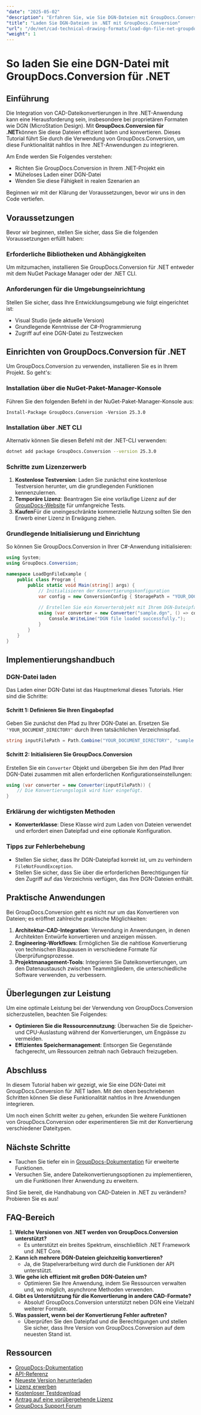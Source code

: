 ```yaml
---
"date": "2025-05-02"
"description": "Erfahren Sie, wie Sie DGN-Dateien mit GroupDocs.Conversion in Ihre .NET-Anwendungen laden und konvertieren. Diese Anleitung umfasst die Einrichtung, Codebeispiele und praktische Anwendungen."
"title": "Laden Sie DGN-Dateien in .NET mit GroupDocs.Conversion"
"url": "/de/net/cad-technical-drawing-formats/load-dgn-file-net-groupdocs-conversion/"
"weight": 1
---
```


# So laden Sie eine DGN-Datei mit GroupDocs.Conversion für .NET

## Einführung

Die Integration von CAD-Dateikonvertierungen in Ihre .NET-Anwendung kann eine Herausforderung sein, insbesondere bei proprietären Formaten wie DGN (MicroStation Design). Mit **GroupDocs.Conversion für .NET**können Sie diese Dateien effizient laden und konvertieren. Dieses Tutorial führt Sie durch die Verwendung von GroupDocs.Conversion, um diese Funktionalität nahtlos in Ihre .NET-Anwendungen zu integrieren.

Am Ende werden Sie Folgendes verstehen:
- Richten Sie GroupDocs.Conversion in Ihrem .NET-Projekt ein
- Müheloses Laden einer DGN-Datei
- Wenden Sie diese Fähigkeit in realen Szenarien an

Beginnen wir mit der Klärung der Voraussetzungen, bevor wir uns in den Code vertiefen.

## Voraussetzungen

Bevor wir beginnen, stellen Sie sicher, dass Sie die folgenden Voraussetzungen erfüllt haben:

### Erforderliche Bibliotheken und Abhängigkeiten
Um mitzumachen, installieren Sie GroupDocs.Conversion für .NET entweder mit dem NuGet Package Manager oder der .NET CLI.

### Anforderungen für die Umgebungseinrichtung
Stellen Sie sicher, dass Ihre Entwicklungsumgebung wie folgt eingerichtet ist:
- Visual Studio (jede aktuelle Version)
- Grundlegende Kenntnisse der C#-Programmierung
- Zugriff auf eine DGN-Datei zu Testzwecken

## Einrichten von GroupDocs.Conversion für .NET

Um GroupDocs.Conversion zu verwenden, installieren Sie es in Ihrem Projekt. So geht's:

### Installation über die NuGet-Paket-Manager-Konsole
Führen Sie den folgenden Befehl in der NuGet-Paket-Manager-Konsole aus:
```plaintext
Install-Package GroupDocs.Conversion -Version 25.3.0
```

### Installation über .NET CLI
Alternativ können Sie diesen Befehl mit der .NET-CLI verwenden:
```bash
dotnet add package GroupDocs.Conversion --version 25.3.0
```

### Schritte zum Lizenzerwerb
1. **Kostenlose Testversion**: Laden Sie zunächst eine kostenlose Testversion herunter, um die grundlegenden Funktionen kennenzulernen.
2. **Temporäre Lizenz**: Beantragen Sie eine vorläufige Lizenz auf der [GroupDocs-Website](https://purchase.groupdocs.com/temporary-license/) für umfangreiche Tests.
3. **Kaufen**Für die uneingeschränkte kommerzielle Nutzung sollten Sie den Erwerb einer Lizenz in Erwägung ziehen.

### Grundlegende Initialisierung und Einrichtung
So können Sie GroupDocs.Conversion in Ihrer C#-Anwendung initialisieren:

```csharp
using System;
using GroupDocs.Conversion;

namespace LoadDgnFileExample {
    public class Program {
        public static void Main(string[] args) {
            // Initialisieren der Konvertierungskonfiguration
            var config = new ConversionConfig { StoragePath = "YOUR_DOCUMENT_DIRECTORY" };
            
            // Erstellen Sie ein Konverterobjekt mit Ihrem DGN-Dateipfad und Ihrer Konfiguration
            using (var converter = new Converter("sample.dgn", () => config)) {
                Console.WriteLine("DGN file loaded successfully.");
            }
        }
    }
}
```

## Implementierungshandbuch

### DGN-Datei laden
Das Laden einer DGN-Datei ist das Hauptmerkmal dieses Tutorials. Hier sind die Schritte:

#### Schritt 1: Definieren Sie Ihren Eingabepfad
Geben Sie zunächst den Pfad zu Ihrer DGN-Datei an. Ersetzen Sie `'YOUR_DOCUMENT_DIRECTORY'` durch Ihren tatsächlichen Verzeichnispfad.

```csharp
string inputFilePath = Path.Combine("YOUR_DOCUMENT_DIRECTORY", "sample.dgn");
```

#### Schritt 2: Initialisieren Sie GroupDocs.Conversion
Erstellen Sie ein `Converter` Objekt und übergeben Sie ihm den Pfad Ihrer DGN-Datei zusammen mit allen erforderlichen Konfigurationseinstellungen:

```csharp
using (var converter = new Converter(inputFilePath)) {
    // Die Konvertierungslogik wird hier eingefügt.
}
```

### Erklärung der wichtigsten Methoden
- **Konverterklasse**: Diese Klasse wird zum Laden von Dateien verwendet und erfordert einen Dateipfad und eine optionale Konfiguration.

### Tipps zur Fehlerbehebung
- Stellen Sie sicher, dass Ihr DGN-Dateipfad korrekt ist, um zu verhindern `FileNotFoundException`.
- Stellen Sie sicher, dass Sie über die erforderlichen Berechtigungen für den Zugriff auf das Verzeichnis verfügen, das Ihre DGN-Dateien enthält.

## Praktische Anwendungen
Bei GroupDocs.Conversion geht es nicht nur um das Konvertieren von Dateien; es eröffnet zahlreiche praktische Möglichkeiten:

1. **Architektur-CAD-Integration**: Verwendung in Anwendungen, in denen Architekten Entwürfe konvertieren und anzeigen müssen.
2. **Engineering-Workflows**: Ermöglichen Sie die nahtlose Konvertierung von technischen Blaupausen in verschiedene Formate für Überprüfungsprozesse.
3. **Projektmanagement-Tools**: Integrieren Sie Dateikonvertierungen, um den Datenaustausch zwischen Teammitgliedern, die unterschiedliche Software verwenden, zu verbessern.

## Überlegungen zur Leistung
Um eine optimale Leistung bei der Verwendung von GroupDocs.Conversion sicherzustellen, beachten Sie Folgendes:
- **Optimieren Sie die Ressourcennutzung**: Überwachen Sie die Speicher- und CPU-Auslastung während der Konvertierungen, um Engpässe zu vermeiden.
- **Effizientes Speichermanagement**: Entsorgen Sie Gegenstände fachgerecht, um Ressourcen zeitnah nach Gebrauch freizugeben.

## Abschluss
In diesem Tutorial haben wir gezeigt, wie Sie eine DGN-Datei mit GroupDocs.Conversion für .NET laden. Mit den oben beschriebenen Schritten können Sie diese Funktionalität nahtlos in Ihre Anwendungen integrieren. 

Um noch einen Schritt weiter zu gehen, erkunden Sie weitere Funktionen von GroupDocs.Conversion oder experimentieren Sie mit der Konvertierung verschiedener Dateitypen.

## Nächste Schritte
- Tauchen Sie tiefer ein in [GroupDocs-Dokumentation](https://docs.groupdocs.com/conversion/net/) für erweiterte Funktionen.
- Versuchen Sie, andere Dateikonvertierungsoptionen zu implementieren, um die Funktionen Ihrer Anwendung zu erweitern.

Sind Sie bereit, die Handhabung von CAD-Dateien in .NET zu verändern? Probieren Sie es aus!

## FAQ-Bereich
1. **Welche Versionen von .NET werden von GroupDocs.Conversion unterstützt?**
   - Es unterstützt ein breites Spektrum, einschließlich .NET Framework und .NET Core.
2. **Kann ich mehrere DGN-Dateien gleichzeitig konvertieren?**
   - Ja, die Stapelverarbeitung wird durch die Funktionen der API unterstützt.
3. **Wie gehe ich effizient mit großen DGN-Dateien um?**
   - Optimieren Sie Ihre Anwendung, indem Sie Ressourcen verwalten und, wo möglich, asynchrone Methoden verwenden.
4. **Gibt es Unterstützung für die Konvertierung in andere CAD-Formate?**
   - Absolut! GroupDocs.Conversion unterstützt neben DGN eine Vielzahl weiterer Formate.
5. **Was passiert, wenn bei der Konvertierung Fehler auftreten?**
   - Überprüfen Sie den Dateipfad und die Berechtigungen und stellen Sie sicher, dass Ihre Version von GroupDocs.Conversion auf dem neuesten Stand ist.

## Ressourcen
- [GroupDocs-Dokumentation](https://docs.groupdocs.com/conversion/net/)
- [API-Referenz](https://reference.groupdocs.com/conversion/net/)
- [Neueste Version herunterladen](https://releases.groupdocs.com/conversion/net/)
- [Lizenz erwerben](https://purchase.groupdocs.com/buy)
- [Kostenloser Testdownload](https://releases.groupdocs.com/conversion/net/)
- [Antrag auf eine vorübergehende Lizenz](https://purchase.groupdocs.com/temporary-license/)
- [GroupDocs Support Forum](https://forum.groupdocs.com/c/conversion/10)